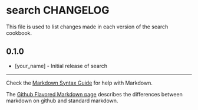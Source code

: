 search CHANGELOG
================

This file is used to list changes made in each version of the search cookbook.

0.1.0
-----
- [your_name] - Initial release of search

- - -
Check the [Markdown Syntax Guide](http://daringfireball.net/projects/markdown/syntax) for help with Markdown.

The [Github Flavored Markdown page](http://github.github.com/github-flavored-markdown/) describes the differences between markdown on github and standard markdown.
